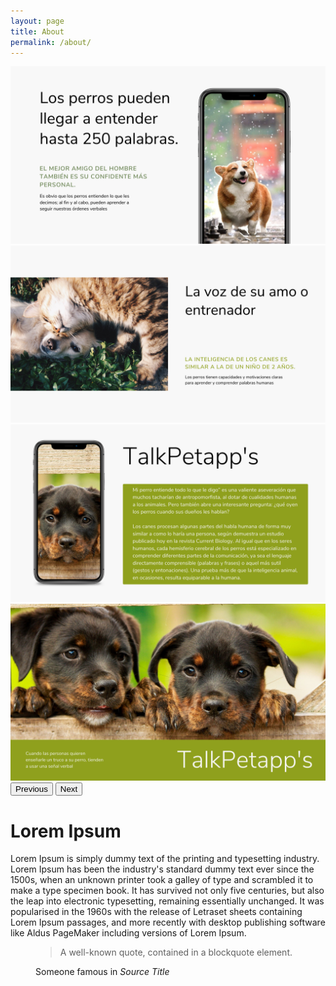 ```yaml
---
layout: page
title: About
permalink: /about/
---
```


<div id="carouselExampleControls" class="carousel slide" data-bs-ride="carousel">
        <div class="carousel-inner">
            <div class="carousel-item active">
                <img src="./img/sliders/1.png" class="d-block w-100"
                    alt="...">
            </div>
            <div class="carousel-item">
                <img src="./img/sliders/2.png" class="d-block w-100"
                    alt="...">
            </div>
            <div class="carousel-item">
                <img src="./img/sliders/3.png" class="d-block w-100"
                    alt="...">
            </div>
            <div class="carousel-item">
                <img src="./img/sliders/4.png" class="d-block w-100"
                    alt="...">
            </div>
        </div>
        <button class="carousel-control-prev" type="button" data-bs-target="#carouselExampleControls"
            data-bs-slide="prev">
            <span class="carousel-control-prev-icon" aria-hidden="true"></span>
            <span class="visually-hidden">Previous</span>
        </button>
        <button class="carousel-control-next" type="button" data-bs-target="#carouselExampleControls"
            data-bs-slide="next">
            <span class="carousel-control-next-icon" aria-hidden="true"></span>
            <span class="visually-hidden">Next</span>
        </button>
    </div>
    <div class="container">
        <h1>Lorem Ipsum</h1>
        Lorem Ipsum is simply dummy text of the printing and typesetting industry. Lorem Ipsum has been the industry's standard dummy text ever since the 1500s, when an unknown printer took a galley of type and scrambled it to make a type specimen book. It has survived not only five centuries, but also the leap into electronic typesetting, remaining essentially unchanged. It was popularised in the 1960s with the release of Letraset sheets containing Lorem Ipsum passages, and more recently with desktop publishing software like Aldus PageMaker including versions of Lorem Ipsum.
        <figure class="text-end">
            <blockquote class="blockquote">
              <p>A well-known quote, contained in a blockquote element.</p>
            </blockquote>
            <figcaption class="blockquote-footer">
              Someone famous in <cite title="Source Title">Source Title</cite>
            </figcaption>
          </figure>
      

</div> 
